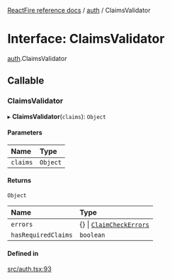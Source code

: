 [ReactFire reference docs](../README.md) / [auth](../modules/auth.md) / ClaimsValidator

# Interface: ClaimsValidator

[auth](../modules/auth.md).ClaimsValidator

## Callable

### ClaimsValidator

▸ **ClaimsValidator**(`claims`): `Object`

#### Parameters

| Name | Type |
| :------ | :------ |
| `claims` | `Object` |

#### Returns

`Object`

| Name | Type |
| :------ | :------ |
| `errors` | {} \| [`ClaimCheckErrors`](auth.claimcheckerrors.md) |
| `hasRequiredClaims` | `boolean` |

#### Defined in

[src/auth.tsx:93](https://github.com/sujishpatel/reactfire/blob/main/src/auth.tsx#L93)
